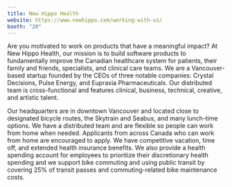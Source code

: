 ```yaml
---
title: New Hippo Health
website: https://www.newhippo.com/working-with-us/
booth: "20"
---
```


Are you motivated to work on products that have a meaningful impact?  At New Hippo Health, our mission is to build software products to fundamentally improve the Canadian healthcare system for patients, their family and friends, specialists, and clinical care teams.  We are a Vancouver-based startup founded by the CEOs of three notable companies: Crystal Decisions, Pulse Energy, and Eupraxia Pharmaceuticals.  Our distributed team is cross-functional and features clinical, business, technical, creative, and artistic talent.

Our headquarters are in downtown Vancouver and located close to designated bicycle routes, the Skytrain and Seabus, and many lunch-time options.  We have a distributed team and are flexible so people can work from home when needed.  Applicants from across Canada who can work from home are encouraged to apply. We have competitive vacation, time off, and extended health insurance benefits.  We also provide a health spending account for employees to prioritize their discretionary health spending and we support bike commuting and using public transit by covering 25% of transit passes and commuting-related bike maintenance costs.
